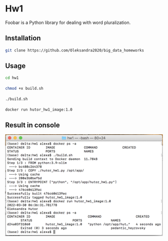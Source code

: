 # Hw1

Foobar is a Python library for dealing with word pluralization.

## Installation

```bash
git clone https://github.com/Oleksandra2020/big_data_homeworks
```

## Usage

```bash
cd hw1

chmod +x build.sh

./build.sh

docker run hutor_hw1_image:1.0
```

## Result in console

![result](https://github.com/Oleksandra2020/big_data_homeworks/blob/master/hw1/media/result.png)